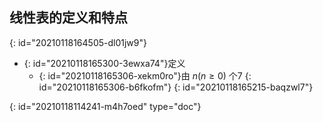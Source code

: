 ## 线性表的定义和特点
{: id="20210118164505-dl01jw9"}

- {: id="20210118165300-3ewxa74"}定义
  - {: id="20210118165306-xekm0ro"}由 $n(n\geq0)$ 个7
  {: id="20210118165306-b6fkofm"}
{: id="20210118165215-baqzwl7"}


{: id="20210118114241-m4h7oed" type="doc"}
